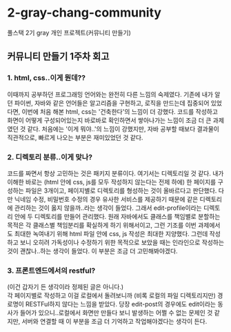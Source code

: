 # 2-gray-chang-community
풀스택 2기 gray 개인 프로젝트(커뮤니티 만들기)

## 커뮤니티 만들기 1주차 회고
### 1. html, css..이게 뭔데??
이때까지 공부하던 프로그래밍 언어와는 완전히 다른 느낌의 숙제였다. 기존에 내가 알던 파이썬, 자바와 같은 언어들은 알고리즘을 구현하고, 로직을 만드는데 집중되어 있었다면, 이번에 처음 해본 html, css는 '건축한다'의 느낌이 더 강했다. 코드를 작성하고 화면이 어떻게 구성되어있는지 바로바로 확인하면서 쌓아나가는 느낌이 조금 더 큰 과제였던 것 같다. 처음에는 '이게 뭐야..'의 느낌이 강했지만, 자바 공부할 때보다 결과물이 직관적으로, 빠르게 나오는 부분은 재미있었던 것 같다.

### 2. 디렉토리 분류..이게 맞나?
코드를 짜면서 항상 고민하는 것은 패키지 분류이다. 여기서는 디렉토리일 것 같다. 내가 이해한 바로는 (html 안에 css, js를 모두 작성하지 않는다는 전제 하에) 한 페이지를 구성하는 파일은 3개이고, 페이지별로 디렉토리를 형성하는 것이 올바르다고 판단했다. 다만 닉네임 수정, 비밀번호 수정의 경우 유사한 서비스를 제공하기 때문에 같은 디렉토리에 관리하는 것이 옳지 않을까..라는 생각이 들었다. 그래서 edit-profile이라는 디렉토리 안에 두 디렉토리를 만들어 관리했다. 원래 자바에서도 클래스를 책임별로 분할하는 목적은 각 클래스별 책임분리를 확실하게 하기 위해서이고, 그런 기조를 이번 과제에서도 최대한 녹여내기 위해 html 파일 안에 css, js 작성은 최대한 지양했다. 그런데 작성하고 보니 오히려 가독성이나 수정하기 위한 목적으로 보았을 때는 인라인으로 작성하는 것이 괜찮나..하는 생각이 들었다. 이 부분은 조금 더 고민해봐야겠다.

### 3. 프론트엔드에서의 restful?
(이건 갑자기 든 생각이라 정제된 글은 아니다.)<br>
각 페이지별로 작성하고 이걸 로컬에서 돌려보니까 (비록 로컬의 파일 디렉토리지만) 경로명이 RESTFul하지 않다는 느낌을 받았다. 당장 edit-post의 경우에도 edit이라는 동사가 들어가 있으니..로컬에서 화면만 만들다 보니 발생하는 어쩔 수 없는 문제인 것 같지만, 서버와 연결할 때 이 부분을 조금 더 기억하고 작업해야겠다는 생각이 든다.